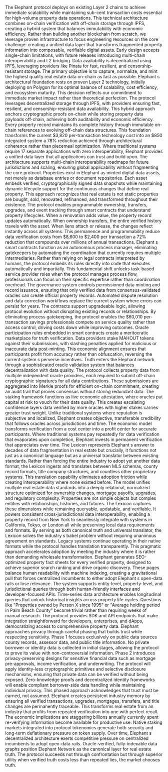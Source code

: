The Elephant protocol deploys on existing Layer 2 chains to achieve immediate scalability while maintaining sub-cent transaction costs essential for high-volume property data operations. This technical architecture combines on-chain verification with off-chain storage through IPFS, creating a hybrid system that balances immutability with economic efficiency. Rather than building another blockchain from scratch, we leverage proven infrastructure to focus engineering resources on the core challenge: creating a unified data layer that transforms fragmented property information into composable, verifiable digital assets.
Early design accepts single-chain limitations, with future releases introducing multi-chain interoperability and L2 bridging. Data availability is decentralized using IPFS, leveraging providers like Pinata for fast, resilient, and censorship-resistant storage. The primary objective is to capture, normalize, and mint the highest quality real estate data on-chain as fast as possible.
Elephant s architectural foundation rests on proven Layer 2 technology, initially deploying on Polygon for its optimal balance of scalability, cost efficiency, and ecosystem maturity. This decision reflects our commitment to immediate market impact rather than theoretical perfection. The protocol leverages decentralized storage through IPFS, with providers ensuring fast, resilient, and censorship-resistant data availability. This hybrid approach anchors cryptographic proofs on-chain while storing property data payloads off-chain, achieving both auditability and economic efficiency.
Every property record maintains its complete history through immutable on-chain references to evolving off-chain data structures. This foundation transforms the current $3,820 per-transaction technology cost into an $850 integrated system a 78% reduction achieved through architectural coherence rather than piecemeal optimization. Where traditional systems require 17 separate applications with zero interoperability, Elephant provides a unified data layer that all applications can trust and build upon. The architecture supports multi-chain interoperability roadmaps for future jurisdictions and scaling, ensuring global applicability without fragmenting the core protocol.
Properties exist in Elephant as minted digital data assets, not merely as database entries or document repositories. Each asset embeds verified, cryptographically signed data snapshots while maintaining dynamic lifecycle support for the continuous changes that define real property. This approach recognizes that real estate is not static properties are bought, sold, renovated, refinanced, and transformed throughout their existence.
The protocol enables programmable ownership, transfers, upgrades, and event tracking through smart contracts that understand property lifecycles. When a renovation adds value, the property record updates automatically. When ownership transfers, the entire verified history travels with the asset. When liens attach or release, the changes reflect instantly across all systems. This permanence and programmability reduce data verification costs from $8,600 to $2,400 per transaction a 72% reduction that compounds over millions of annual transactions.
Elephant s smart contracts function as an autonomous process manager, eliminating gatekeepers by automating the coordination that currently requires multiple intermediaries. Rather than relying on legal contracts interpreted by humans, the protocol embeds its rules directly into code that executes automatically and impartially. This fundamental shift unlocks task-based service provider roles when the protocol manages process flow, professionals can focus on their specific expertise rather than coordination overhead.
The governance system controls permissioned data minting and record issuance, ensuring that only verified data from consensus-validated oracles can create official property records. Automated dispute resolution and data correction workflows replace the current system where errors can persist for years. The contracts support upgradeable logic, allowing protocol evolution without disrupting existing records or relationships. By eliminating process gatekeeping, the protocol enables the $60,010 per-transaction savings professionals compete on service quality rather than access control, driving costs down while improving outcomes.
Oracle participation rules embedded in smart contracts create a meritocratic marketplace for truth verification. Data providers stake MAHOUT tokens against their submissions, with slashing penalties applied for malicious or inaccurate data post-minting. This economic alignment ensures that participants profit from accuracy rather than obfuscation, reversing the current system s perverse incentives.
Truth enters the Elephant network through a sophisticated oracle validation system that balances decentralization with data quality. The protocol collects property data from multiple independent oracle providers, each required to submit off-chain cryptographic signatures for all data contributions. These submissions are aggregated into Merkle proofs for efficient on-chain commitment, creating an audit trail that proves consensus without storing redundant data.
The staking framework functions as live economic attestation, where oracles put capital at risk to vouch for their data quality. This creates escalating confidence layers data verified by more oracles with higher stakes carries greater trust weight. Unlike traditional systems where reputation is subjective and localized, Elephant creates objective, transferable credibility that follows oracles across jurisdictions and time. The economic model transforms verification from a cost center into a profit center for accurate participants. Where traditional systems pay repeatedly for data verification that evaporates upon completion, Elephant invests in permanent verification that appreciates over time.
The Lexicon represents Elephant s answer to decades of data fragmentation in real estate but crucially, it functions not just as a canonical language but as a universal translator between existing standards. Rather than forcing the entire industry to adopt yet another data format, the Lexicon ingests and translates between MLS schemas, county record formats, title company structures, and countless other proprietary systems. This translation capability eliminates adoption friction while creating interoperability where none existed before.
The model unifies multiple real estate data standards into a deeply relational, normalized structure optimized for ownership changes, mortgage payoffs, upgrades, and regulatory complexity. Properties are not simple objects but complex entities with relationships, histories, and futures. The Lexicon captures these dimensions while remaining queryable, updatable, and verifiable. It powers consistent cross-jurisdictional data interoperability, enabling a property record from New York to seamlessly integrate with systems in California, Tokyo, or London all while preserving local data requirements and formats.
By serving as both canonical truth and universal translator, the Lexicon solves the industry s babel problem without requiring unanimous agreement on standards. Legacy systems continue operating in their native formats while the protocol handles translation transparently. This pragmatic approach accelerates adoption by meeting the industry where it is rather than demanding wholesale transformation.
Elephant generates SEO-optimized property fact sheets for every verified property, designed to achieve superior search ranking and drive organic discovery. These pages balance human readability with machine indexing, creating a gravitational pull that forces centralized incumbents to either adopt Elephant s open-data rails or lose relevance. The system supports entity-level, property-level, and jurisdictional queries through both human-friendly interfaces and developer-focused APIs.
Time-series data architecture enables longitudinal queries that unlock historical insights across property life cycles. Questions like "Properties owned by Person X since 1995" or "Average holding period in Palm Beach County" become trivial rather than requiring weeks of manual research. The protocol provides SDK and API endpoints that make integration straightforward for developers, enterprises, and dApps, democratizing access to comprehensive property data.
Elephant approaches privacy through careful phasing that builds trust while respecting sensitivity. Phase 1 focuses exclusively on public data sources county records, assessor data, and public title information. No private borrower or identity data is collected in initial stages, allowing the protocol to prove its value with non-controversial information. Phase 2 introduces privacy-preserving designs for sensitive financial data such as mortgage pre-approvals, income verification, and underwriting.
The protocol will apply identity-less cryptographic primitives and selective disclosure mechanisms, ensuring that private data can be verified without being exposed. Zero-knowledge proofs and decentralized identity frameworks will enable compliant borrower-side data handling while maintaining individual privacy. This phased approach acknowledges that trust must be earned, not assumed.
Elephant creates persistent industry memory by ensuring all verified transactions, upgrades, mortgages, transfers, and title changes are permanently traceable. This transforms real estate from an industry that profits from repeated verification into one with perfect recall. The economic implications are staggering billions annually currently spent re-verifying information become available for productive use.
Native staking markets integrated into protocol tokenomics generate both security and long-term deflationary pressure on token supply. Over time, Elephant s decentralized architecture exerts competitive pressure on centralized incumbents to adopt open-data rails. Oracle-verified, fully-indexable data graphs position Elephant Network as the canonical layer for real estate truth. The protocol succeeds not through confrontation but through superior utility when verified truth costs less than repeated lies, the market chooses truth.